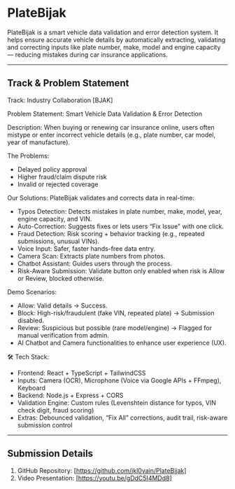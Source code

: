 # PlateBijak

PlateBijak is a smart vehicle data validation and error detection system. It helps ensure accurate vehicle details by automatically extracting, validating and correcting inputs like plate number, make, model and engine capacity — reducing mistakes during car insurance applications.

---

## Track & Problem Statement
Track: Industry Collaboration [BJAK]

Problem Statement: Smart Vehicle Data Validation & Error Detection

Description:
When buying or renewing car insurance online, users often mistype or enter incorrect vehicle details (e.g., plate number, car model, year of manufacture).

The Problems:
- Delayed policy approval
- Higher fraud/claim dispute risk
- Invalid or rejected coverage

Our Solutions:
PlateBijak validates and corrects data in real-time:
- Typos Detection: Detects mistakes in plate number, make, model, year, engine capacity, and VIN.
- Auto-Correction: Suggests fixes or lets users “Fix Issue" with one click.
- Fraud Detection: Risk scoring + behavior tracking (e.g., repeated submissions, unusual VINs).
- Voice Input: Safer, faster hands-free data entry.
- Camera Scan: Extracts plate numbers from photos.
- Chatbot Assistant: Guides users through the process.
- Risk-Aware Submission: Validate button only enabled when risk is Allow or Review, blocked otherwise.

Demo Scenarios:
- Allow: Valid details → Success.
- Block: High-risk/fraudulent (fake VIN, repeated plate) → Submission disabled.
- Review: Suspicious but possible (rare model/engine) → Flagged for manual verification from admin.
- AI Chatbot and Camera functionalities to enhance user experience (UX).

🛠 Tech Stack:
- Frontend: React + TypeScript + TailwindCSS
- Inputs: Camera (OCR), Microphone (Voice via Google APIs + FFmpeg), Keyboard
- Backend: Node.js + Express + CORS
- Validation Engine: Custom rules (Levenshtein distance for typos, VIN check digit, fraud scoring)
- Extras: Debounced validation, “Fix All” corrections, audit trail, risk-aware submission control

---

## Submission Details

1. GitHub Repository: [https://github.com/jkl0vain/PlateBijak]
2. Video Presentation: [https://youtu.be/gDdC5I4MDd8]